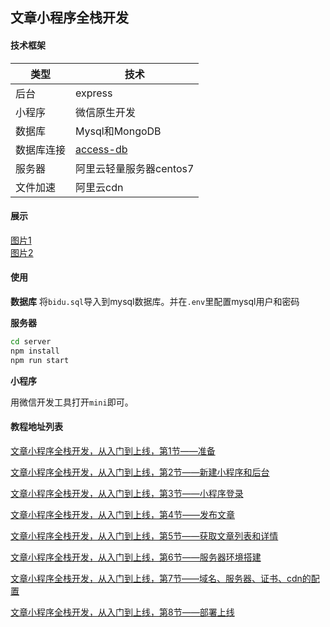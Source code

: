## 文章小程序全栈开发  

#### 技术框架   
|类型|技术|
| -- | --|
|后台|express|
|小程序|微信原生开发|
|数据库|Mysql和MongoDB|
|数据库连接|[access-db](https://github.com/zomem/access-db)|
|服务器|阿里云轻量服务器centos7|
|文件加速|阿里云cdn|
  
#### 展示  
[图片1](./d1.png)  
[图片2](./d2.png)  
  
  
#### 使用  

**数据库**
将`bidu.sql`导入到mysql数据库。并在`.env`里配置mysql用户和密码  
  
**服务器**  
  
```bash
cd server
npm install
npm run start
```
  
**小程序**  
  
用微信开发工具打开`mini`即可。
  


#### 教程地址列表  
  
[文章小程序全栈开发，从入门到上线，第1节——准备](https://segmentfault.com/a/1190000040775333)  
  
[文章小程序全栈开发，从入门到上线，第2节——新建小程序和后台](https://segmentfault.com/a/1190000040775343)  
  
[文章小程序全栈开发，从入门到上线，第3节——小程序登录](https://segmentfault.com/a/1190000040775346)  
  
[文章小程序全栈开发，从入门到上线，第4节——发布文章](https://segmentfault.com/a/1190000040775354)  
  
[文章小程序全栈开发，从入门到上线，第5节——获取文章列表和详情](https://segmentfault.com/a/1190000040775357)  
  
[文章小程序全栈开发，从入门到上线，第6节——服务器环境搭建](https://segmentfault.com/a/1190000040775373)  
  
[文章小程序全栈开发，从入门到上线，第7节——域名、服务器、证书、cdn的配置](https://segmentfault.com/a/1190000040775393)  
  
[文章小程序全栈开发，从入门到上线，第8节——部署上线](https://segmentfault.com/a/1190000040775407)  
  